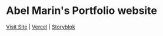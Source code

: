 # Abel Marin's Portfolio website

[Visit Site](http://www.abelmarinjr.com/) | [Vercel](https://vercel.com/abelmarin/porfolio) | [Storyblok](https://app.storyblok.com/#/me/spaces/1016726/dashboard)

